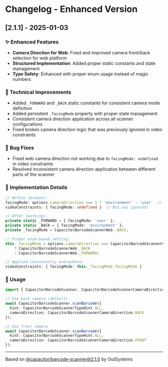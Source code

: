 # Changelog - Enhanced Version

## [2.1.1] - 2025-01-03

### ✨ Enhanced Features
- **Camera Direction for Web**: Fixed and improved camera front/back selection for web platform
- **Structured Implementation**: Added proper static constants and state management
- **Type Safety**: Enhanced with proper enum usage instead of magic numbers

### 🔧 Technical Improvements
- Added `_FORWARD` and `_BACK` static constants for consistent camera mode definition
- Added persistent `_facingMode` property with proper state management
- Consistent camera direction application across all scanner configurations
- Fixed broken camera direction logic that was previously ignored in video constraints

### 🐛 Bug Fixes
- Fixed web camera direction not working due to `facingMode: undefined` in video constraints
- Resolved inconsistent camera direction application between different parts of the scanner

### 📝 Implementation Details
```typescript
// Before (broken):
facingMode: options.cameraDirection === 1 ? 'environment' : 'user'  // Logic existed
videoConstraints: { facingMode: undefined }  // But was ignored!

// After (working):
private static _FORWARD = { facingMode: 'user' };
private static _BACK = { facingMode: 'environment' };
private _facingMode = CapacitorBarcodeScannerWeb._BACK;

// Proper enum-based setting:
this._facingMode = options.cameraDirection === CapacitorBarcodeScannerCameraDirection.BACK 
    ? CapacitorBarcodeScannerWeb._BACK 
    : CapacitorBarcodeScannerWeb._FORWARD;

// Applied consistently everywhere:
videoConstraints: { facingMode: this._facingMode.facingMode }
```

### 🚀 Usage
```typescript
import { CapacitorBarcodeScanner, CapacitorBarcodeScannerCameraDirection } from '@capacitor/barcode-scanner';

// Use back camera (default)
await CapacitorBarcodeScanner.scanBarcode({
  hint: CapacitorBarcodeScannerTypeHint.ALL,
  cameraDirection: CapacitorBarcodeScannerCameraDirection.BACK
});

// Use front camera
await CapacitorBarcodeScanner.scanBarcode({
  hint: CapacitorBarcodeScannerTypeHint.ALL,
  cameraDirection: CapacitorBarcodeScannerCameraDirection.FRONT
});
```

---
Based on [@capacitor/barcode-scanner@2.1.0](https://github.com/ionic-team/capacitor-barcode-scanner) by OutSystems
